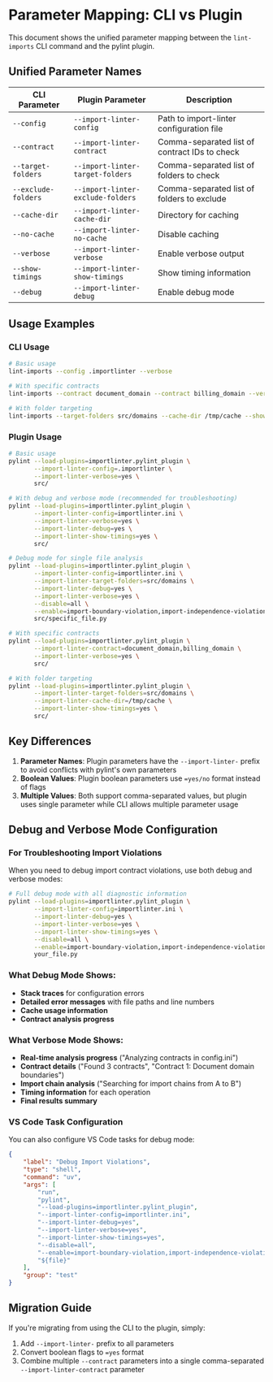 # Parameter Mapping: CLI vs Plugin

This document shows the unified parameter mapping between the `lint-imports` CLI command and the pylint plugin.

## Unified Parameter Names

| CLI Parameter | Plugin Parameter | Description |
|---------------|------------------|-------------|
| `--config` | `--import-linter-config` | Path to import-linter configuration file |
| `--contract` | `--import-linter-contract` | Comma-separated list of contract IDs to check |
| `--target-folders` | `--import-linter-target-folders` | Comma-separated list of folders to check |
| `--exclude-folders` | `--import-linter-exclude-folders` | Comma-separated list of folders to exclude |
| `--cache-dir` | `--import-linter-cache-dir` | Directory for caching |
| `--no-cache` | `--import-linter-no-cache` | Disable caching |
| `--verbose` | `--import-linter-verbose` | Enable verbose output |
| `--show-timings` | `--import-linter-show-timings` | Show timing information |
| `--debug` | `--import-linter-debug` | Enable debug mode |

## Usage Examples

### CLI Usage
```bash
# Basic usage
lint-imports --config .importlinter --verbose

# With specific contracts
lint-imports --contract document_domain --contract billing_domain --verbose

# With folder targeting
lint-imports --target-folders src/domains --cache-dir /tmp/cache --show-timings
```

### Plugin Usage
```bash
# Basic usage
pylint --load-plugins=importlinter.pylint_plugin \
       --import-linter-config=.importlinter \
       --import-linter-verbose=yes \
       src/

# With debug and verbose mode (recommended for troubleshooting)
pylint --load-plugins=importlinter.pylint_plugin \
       --import-linter-config=importlinter.ini \
       --import-linter-verbose=yes \
       --import-linter-debug=yes \
       --import-linter-show-timings=yes \
       src/

# Debug mode for single file analysis
pylint --load-plugins=importlinter.pylint_plugin \
       --import-linter-config=importlinter.ini \
       --import-linter-target-folders=src/domains \
       --import-linter-debug=yes \
       --import-linter-verbose=yes \
       --disable=all \
       --enable=import-boundary-violation,import-independence-violation,import-layer-violation,import-contract-violation,import-contract-error \
       src/specific_file.py

# With specific contracts
pylint --load-plugins=importlinter.pylint_plugin \
       --import-linter-contract=document_domain,billing_domain \
       --import-linter-verbose=yes \
       src/

# With folder targeting
pylint --load-plugins=importlinter.pylint_plugin \
       --import-linter-target-folders=src/domains \
       --import-linter-cache-dir=/tmp/cache \
       --import-linter-show-timings=yes \
       src/
```

## Key Differences

1. **Parameter Names**: Plugin parameters have the `--import-linter-` prefix to avoid conflicts with pylint's own parameters
2. **Boolean Values**: Plugin boolean parameters use `=yes/no` format instead of flags
3. **Multiple Values**: Both support comma-separated values, but plugin uses single parameter while CLI allows multiple parameter usage

## Debug and Verbose Mode Configuration

### For Troubleshooting Import Violations

When you need to debug import contract violations, use both debug and verbose modes:

```bash
# Full debug mode with all diagnostic information
pylint --load-plugins=importlinter.pylint_plugin \
       --import-linter-config=importlinter.ini \
       --import-linter-debug=yes \
       --import-linter-verbose=yes \
       --import-linter-show-timings=yes \
       --disable=all \
       --enable=import-boundary-violation,import-independence-violation,import-layer-violation,import-contract-violation,import-contract-error \
       your_file.py
```

### What Debug Mode Shows:
- **Stack traces** for configuration errors
- **Detailed error messages** with file paths and line numbers
- **Cache usage information**
- **Contract analysis progress**

### What Verbose Mode Shows:
- **Real-time analysis progress** ("Analyzing contracts in config.ini")
- **Contract details** ("Found 3 contracts", "Contract 1: Document domain boundaries")
- **Import chain analysis** ("Searching for import chains from A to B")
- **Timing information** for each operation
- **Final results summary**

### VS Code Task Configuration

You can also configure VS Code tasks for debug mode:

```json
{
    "label": "Debug Import Violations",
    "type": "shell",
    "command": "uv",
    "args": [
        "run",
        "pylint",
        "--load-plugins=importlinter.pylint_plugin",
        "--import-linter-config=importlinter.ini",
        "--import-linter-debug=yes",
        "--import-linter-verbose=yes",
        "--import-linter-show-timings=yes",
        "--disable=all",
        "--enable=import-boundary-violation,import-independence-violation,import-layer-violation,import-contract-violation,import-contract-error",
        "${file}"
    ],
    "group": "test"
}
```

## Migration Guide

If you're migrating from using the CLI to the plugin, simply:

1. Add `--import-linter-` prefix to all parameters
2. Convert boolean flags to `=yes` format
3. Combine multiple `--contract` parameters into a single comma-separated `--import-linter-contract` parameter
